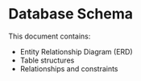 # Database Schema

This document contains:
- Entity Relationship Diagram (ERD)
- Table structures
- Relationships and constraints
